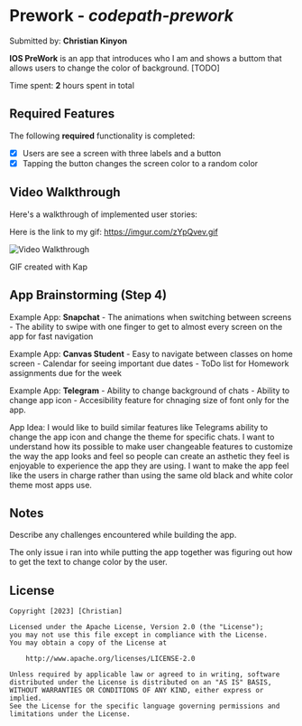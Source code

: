 # Prework - *codepath-prework*

Submitted by: **Christian Kinyon**

**IOS PreWork** is an app that introduces who I am and shows a buttom that allows users to change the color of background. [TODO] 

Time spent: **2** hours spent in total

## Required Features

The following **required** functionality is completed:

- [x] Users are see a screen with three labels and a button
- [x] Tapping the button changes the screen color to a random color
 
## Video Walkthrough

Here's a walkthrough of implemented user stories:

Here is the link to my gif: https://imgur.com/zYpQvev.gif

<img src='http://i.imgur.com/link/to/your/gif/file.gif' title='Video Walkthrough' width='' alt='Video Walkthrough' />

<!-- Replace this with whatever GIF tool you used! -->
GIF created with Kap  
<!-- Recommended tools:
[Kap](https://getkap.co/) for macOS
[ScreenToGif](https://www.screentogif.com/) for Windows
[peek](https://github.com/phw/peek) for Linux. -->

## App Brainstorming (Step 4)

Example App: **Snapchat**
    - The animations when switching between screens
    - The ability to swipe with one finger to get to almost every screen on the app for fast navigation
    
Example App: **Canvas Student**
    - Easy to navigate between classes on home screen
    - Calendar for seeing important due dates
    - ToDo list for Homework assignments due for the week
    
Example App: **Telegram**
    - Ability to change background of chats
    - Ability to change app icon
    - Accesibility feature for chnaging size of font only for the app.
    
App Idea:
    I would like to build similar features like Telegrams ability to change the app icon and change the theme for specific chats. I want to understand how its possible to make user changeable features to customize the way the app looks and feel so people can create an asthetic they feel is enjoyable to experience the app they are using. I want to make the app feel like the users in charge rather than using the same old black and white color theme most apps use.
    
## Notes

Describe any challenges encountered while building the app.

The only issue i ran into while putting the app together was figuring out how to get the text to change color by the user.

## License

    Copyright [2023] [Christian]

    Licensed under the Apache License, Version 2.0 (the "License");
    you may not use this file except in compliance with the License.
    You may obtain a copy of the License at

        http://www.apache.org/licenses/LICENSE-2.0

    Unless required by applicable law or agreed to in writing, software
    distributed under the License is distributed on an "AS IS" BASIS,
    WITHOUT WARRANTIES OR CONDITIONS OF ANY KIND, either express or implied.
    See the License for the specific language governing permissions and
    limitations under the License.
